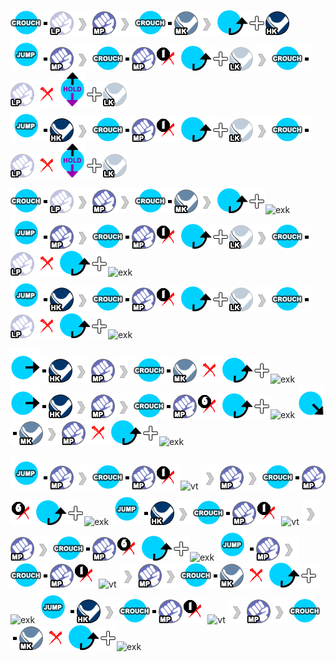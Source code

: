 ![cr]![dot]![lp]![to]![mp]![to]![cr]![dot]![mk]![to]![qcf]![plus]![hk]  
![j]![dot]![mp]![to]![cr]![dot]![mp]![x1]![qcf]![plus]![lk]![to]![cr]![dot]![lp]![x]![cdu]![plus]![lk]  
![j]![dot]![hk]![to]![cr]![dot]![mp]![x1]![qcf]![plus]![lk]![to]![cr]![dot]![lp]![x]![cdu]![plus]![lk]    

![cr]![dot]![lp]![to]![mp]![to]![cr]![dot]![mk]![to]![qcf]![plus]![exk]  
![j]![dot]![mp]![to]![cr]![dot]![mp]![x1]![qcf]![plus]![lk]![to]![cr]![dot]![lp]![x]![qcf]![plus]![exk]  
![j]![dot]![hk]![to]![cr]![dot]![mp]![x1]![qcf]![plus]![lk]![to]![cr]![dot]![lp]![x]![qcf]![plus]![exk]  
  
![f]![dot]![hk]![to]![mp]![to]![cr]![dot]![mk]![x]![qcf]![plus]![exk]
![f]![dot]![hk]![to]![mp]![to]![cr]![dot]![mp]![x6]![qcf]![plus]![exk]
![df]![dot]![mk]![to]![mp]![x]![qcf]![plus]![exk]
  
![j]![dot]![mp]![to]![cr]![dot]![mp]![x1]![vt] ![to]![mp]![to]![cr]![dot]![mp]![x6]![qcf]![plus]![exk]
![j]![dot]![hk]![to]![cr]![dot]![mp]![x1]![vt] ![to]![mp]![to]![cr]![dot]![mp]![x6]![qcf]![plus]![exk]
![j]![dot]![mp]![to]![cr]![dot]![mp]![x1]![vt] ![to]![mp]![to]![cr]![dot]![mk]![x]![qcf]![plus]![exk]
![j]![dot]![hk]![to]![cr]![dot]![mp]![x1]![vt] ![to]![mp]![to]![cr]![dot]![mk]![x]![qcf]![plus]![exk]

[ap]: ./SFIcons/any_punch.png
[lp]: ./SFIcons/light_punch.png
[mp]: ./SFIcons/medium_punch.png
[hp]: ./SFIcons/heavy_punch.png
[exp]: ./SFIcons/ex_punch.png

[ak]: ./SFIcons/any_kick.png
[lk]: ./SFIcons/light_kick.png
[mk]: ./SFIcons/medium_kick.png
[hk]: ./SFIcons/heavy_kick.png
[exk]: ./SFIcons/ex_kick.png

[cr]: ./SFIcons/motion_crouch.png
[j]: ./SFIcons/motion_jump.png
[f]: ./SFIcons/motion_right.png
[df]: ./SFIcons/motion_downright.png
[qcf]: ./SFIcons/motion_fb.png
[cdu]: ./SFIcons/motion_down_charge.png
[clr]: ./SFIcons/motion_left_charge.png

[dot]: ./SFIcons/dot.png
[plus]: ./SFIcons/plus.png
[to]: ./SFIcons/right_arrow.png
[x]: ./SFIcons/cancel.png
[x1]: ./SFIcons/cancel1.png
[x2]: ./SFIcons/cancel2.png
[x3]: ./SFIcons/cancel3.png
[x4]: ./SFIcons/cancel4.png
[x5]: ./SFIcons/cancel5.png
[x6]: ./SFIcons/cancel6.png
[vt]: ./SFIcons/vtrigger.png
[vs]: ./SFIcons/vskill.png
